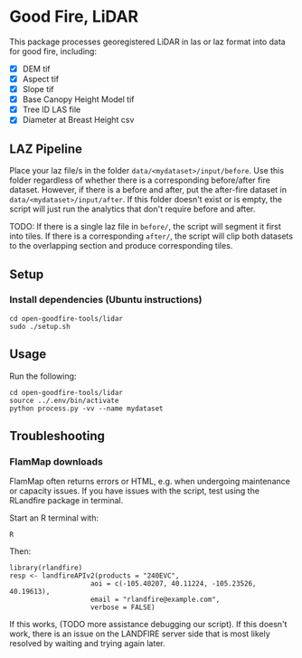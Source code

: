 # Good Fire, LiDAR

This package processes georegistered LiDAR in las or laz format into data for good fire, including:
- [X] DEM tif
- [X] Aspect tif
- [X] Slope tif
- [X] Base Canopy Height Model tif
- [X] Tree ID LAS file
- [X] Diameter at Breast Height csv

## LAZ Pipeline

Place your laz file/s in the folder `data/<mydataset>/input/before`. Use this folder regardless of whether there is a corresponding before/after fire dataset. However, if there is a before and after, put the after-fire dataset in `data/<mydataset>/input/after`. If this folder doesn't exist or is empty, the script will just run the analytics that don't require before and after.

TODO: If there is a single laz file in `before/`, the script will segment it first into tiles. If there is a corresponding `after/`, the script will clip both datasets to the overlapping section and produce corresponding tiles.

## Setup

### Install dependencies (Ubuntu instructions)
```
cd open-goodfire-tools/lidar
sudo ./setup.sh
```

## Usage
Run the following:

```
cd open-goodfire-tools/lidar
source ../.env/bin/activate
python process.py -vv --name mydataset
```

## Troubleshooting

### FlamMap downloads
FlamMap often returns errors or HTML, e.g. when undergoing maintenance or capacity issues. If you have issues with the script, test using the RLandfire package in terminal.

Start an R terminal with:
```
R
```
Then:
```
library(rlandfire)
resp <- landfireAPIv2(products = "240EVC",
                    aoi = c(-105.40207, 40.11224, -105.23526, 40.19613),
                    email = "rlandfire@example.com",
                    verbose = FALSE)
```
If this works, (TODO more assistance debugging our script). If this doesn't work, there is an issue on the LANDFIRE server side that is most likely resolved by waiting and trying again later.